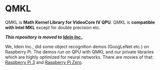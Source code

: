 # QMKL

QMKL is **Math Kernel Library for VideoCore IV QPU**. QMKL is **compatible with
Intel MKL** except for double precision etc.

_**This repository is moved to [Idein Inc.](https://github.com/Idein/qmkl).**_

We, Idein Inc., did some object recognition demos (GoogLeNet etc.) on Raspberry
Pi. The demos run on QPU with QMKL and our private libraries which are highly
optimized for neural networks. There are movies of that:
[Raspberry Pi 3](https://twitter.com/9_ties/status/858291781133148160) and
[Raspberry Pi Zero](https://twitter.com/9_ties/status/858300756092375040).
